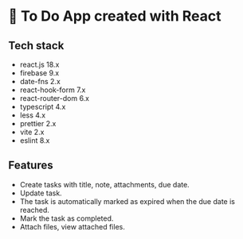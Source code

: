 # 🎯 To Do App created with React

## Tech stack
- react.js 18.x
- firebase 9.x
- date-fns 2.x
- react-hook-form 7.x
- react-router-dom 6.x
- typescript 4.x
- less 4.x
- prettier 2.x
- vite 2.x
- eslint 8.x

## Features
- Create tasks with title, note, attachments, due date.
- Update task.
- The task is automatically marked as expired when the due date is reached.
- Mark the task as completed.
- Attach files, view attached files.